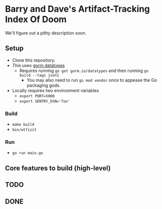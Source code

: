 # Barry and Dave's Artifact-Tracking Index Of Doom
We'll figure out a pithy description soon.

## Setup

- Clone this repository.
- This uses [gorm datatypes](https://github.com/go-gorm/datatypes)
  - Requires running `go get gorm.io/datatypes` and then running `go build --tags json1`
    - You may also need to run `go mod vendor` once to appease the Go packaging gods.
- Locally requires two environment variables
  - `export PORT=5000`
  - `export SENTRY_DSN='foo'`

### Build

- `make build`
- `bin/wtfizit`

### Run

- `go run main.go`

## Core features to build (high-level)

## TODO

## DONE
